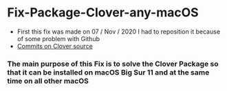 # Fix-Package-Clover-any-macOS
- First this fix was made on 07 / Nov / 2020 I had to reposition it because of some problem with Github
-  [Commits on Clover source](https://github.com/CloverHackyColor/CloverBootloader/commit/11485426852c9f544a4a7049d846efeb195bad35)
 
### The main purpose of this Fix is to solve the Clover Package so that it can be installed on macOS Big Sur 11 and at the same time on all other macOS
 
